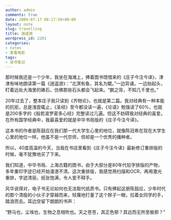 ```yaml
---
author: admin
comments: true
date: 2009-07-17 08:17:58+00:00
layout: note
slug: travelling
title: 逍遥游
wordpress_id: 2201
categories:
- notes
- 爱看电影
tags:
- 读书笔记
---
```


那时候我还是一个少年，我坐在海滩上，捧着图书馆借来的《庄子今注今译》，津津有味地朗读第一篇《逍遥游》：“北溟有鱼，其名为鲲。”一边背诵，一边抬起头，盯着远处大海里的礁石，仿佛那些石头都会飞起来。“鹏之背，不知几千里也。”

20年过去了，整本庄子我只读到《齐物论》，也就是第二篇。我对经典有一种本能的抗拒，总是浅尝辄止，《圣经》至今都没读一遍，《论语》勉强读了60%，也就是200多字的《般若波罗密多心经》完整读过几遍。但这不妨碍我对经典的喜爱。在所有国学经典中，我最喜爱的就是中华书局版的《庄子今注今译》。

这本书的作者是陈鼓应在我们那一代大学生心里的地位，就像陈冠希在现在大学生心里的地位一样。他虽不是一代宗师，但却是一个优秀的播种者。

所以，40度高温的今天，当我在书店里看到《庄子今注今译》最新修订重排版的时候，毫不犹豫地买了下来。

我们知道，中华书局、上海古籍的图书，由于大部分是80年代铅字排版的产物，多年重印字迹已经开始漫漶不清。这次重排版，我感觉用扫描和OCR，再用激光重排，字迹清丽，纸张饱满，令人爱不释手。

风华说得对，电子书无论如何也无法取代纸质书。只有捧起这册陈鼓应，少年时代的那个清瘦的小伙子才穿越而来，轻蔑地打量了这个胖子一眼，拉着女同学的手，踏浪而去。耳边空留下朗朗的书声：

“野马也，尘埃也，生物之息相吹也。天之苍苍，其正色邪？其远而无所至极邪？”


		
		
		



